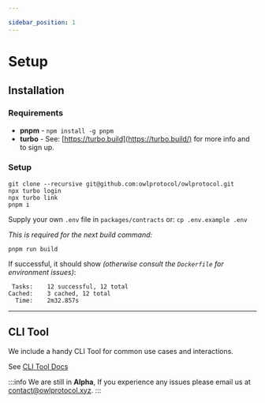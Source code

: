 ```yaml
---

sidebar_position: 1
---
```


# Setup

## Installation

### Requirements

- **pnpm** - `npm install -g pnpm`
- **turbo** - See: [https://turbo.build](https://turbo.build/) for more info and to sign up.

### Setup

```
git clone --recursive git@github.com:owlprotocol/owlprotocol.git
npx turbo login
npx turbo link
pnpm i
```

Supply your own `.env` file in `packages/contracts` or: `cp .env.example .env`

*This is required for the next build command:*

```
pnpm run build
```

If successful, it should show *(otherwise consult the `Dockerfile` for environment issues)*:

```
 Tasks:    12 successful, 12 total
Cached:    3 cached, 12 total
  Time:    2m32.857s
```
---

## CLI Tool

We include a handy CLI Tool for common use cases and interactions.

See [CLI Tool Docs](/contracts/getting-started/cli)

:::info
We are still in **Alpha**, If you experience any issues please email us at [contact@owlprotocol.xyz](mailto:contact@owlprotocol.xyz).
:::

